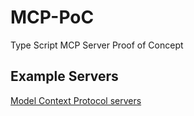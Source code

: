 # MCP-PoC
Type Script MCP Server Proof of Concept

## Example Servers

[Model Context Protocol servers](https://github.com/modelcontextprotocol/servers/tree/main)